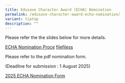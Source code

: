 ```yaml
---
title: Edusave Character Award (ECHA) Nomination
permalink: /edusave-character-award-echa-nomination/
variant: tiptap
description: ""
---
```

<p>Please refer the the slides below for more details.</p>
<p><a href="/files/For_Website__ECHA_2024.pdf" rel="noopener noreferrer nofollow" target="_blank">ECHA Nomination Proce</a>
<a href="/files/For_Website__ECHA_2025.pdf" rel="noopener nofollow" target="_blank">filefile</a><a href="/files/For_Website__ECHA_2024.pdf" rel="noopener noreferrer nofollow" target="_blank">ss</a>
</p>
<p></p>
<p>Please refer to the pdf nomination form.</p>
<p>(Deadline for submission : 1 August 2025)</p>
<p><a href="/files/ECHA_Nomination_Form_2024_ADSS.pdf" rel="noopener noreferrer nofollow" target="_blank">2025 ECHA </a>
<a href="/files/ECHA_Nomination_Form_2025_ADSS.pdf" rel="noopener noreferrer nofollow" target="_blank">Nomination</a><a href="/files/ECHA_Nomination_Form_2024_ADSS.pdf" rel="noopener noreferrer nofollow" target="_blank"> Form</a>
</p>
